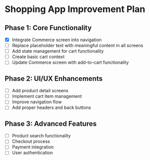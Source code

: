 # Shopping App Improvement Plan

## Phase 1: Core Functionality
- [x] Integrate Commerce screen into navigation
- [ ] Replace placeholder text with meaningful content in all screens
- [ ] Add state management for cart functionality
- [ ] Create basic cart context
- [ ] Update Commerce screen with add-to-cart functionality

## Phase 2: UI/UX Enhancements  
- [ ] Add product detail screens
- [ ] Implement cart item management
- [ ] Improve navigation flow
- [ ] Add proper headers and back buttons

## Phase 3: Advanced Features
- [ ] Product search functionality
- [ ] Checkout process
- [ ] Payment integration
- [ ] User authentication
